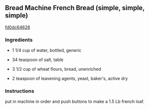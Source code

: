 ## Bread Machine French Bread (simple, simple, simple)

[fd0dc64628](http://www.food.com/recipe/bread-machine-french-bread-simple-simple-simple-46567)

### Ingredients

 - 1 1/4 cup of water, bottled, generic

 - 34 teaspoon of salt, table

 - 3 1/2 cup of wheat flours, bread, unenriched

 - 2 teaspoon of leavening agents, yeast, baker's, active dry

### Instructions

put in machine in order and push buttons to make a 1.5 Lb french loaf.